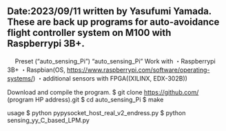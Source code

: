 Date:2023/09/11 written by Yasufumi Yamada. 
These are back up programs for auto-avoidance flight controller system on M100 with Raspberrypi 3B+. 
----------------------------------------------------------------------------------------------------------------------
 
Preset (“auto_sensing_Pi”)
“auto_sensing_Pi”
Work with
・Raspberrypi 3B+
・Raspbian(OS, https://www.raspberrypi.com/software/operating-systems/)
・additional sensors with FPGA((XILINX, EDX-302B))

Download and compile the program.
$ git clone https://github.com/ (program HP address).git 
$ cd auto_sensing_Pi
$ make

usage
$ python pypysocket_host_real_v2_endress.py
$ python sensing_yy_C_based_LPM.py

